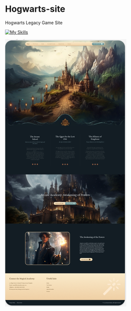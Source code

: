 # Hogwarts-site
 Hogwarts Legacy Game Site

  [![My Skills](https://skillicons.dev/icons?i=html,css,nodejs,figma)](https://skillicons.dev)

  <img class="icon__light" src="https://github.com/DocCaio/Hogwarts-site/blob/main/img/Page.png">
